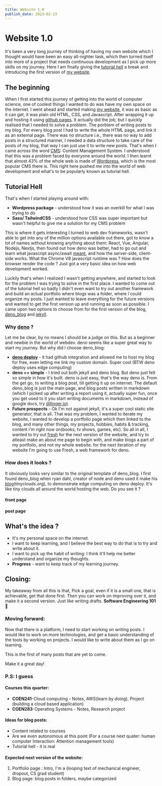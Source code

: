 ```yaml
---
title: Website 1.0
publish_date: 2023-02-23
---
```


<!--second post --->
# Website 1.0
It's been a very long journey of thinking of having my own website which I thought would have been an easy all-nighter task, which then turned itself into more of a project that needs continuous development as I pick up more skills on my journey.
Here I am finally giving the [tutorial hell](https://www.wbscodingschool.com/blog/what-is-tutorial-hell-how-to-get-out/) a break and introducing the first version of [my website](https://rahul.page/).

## The beginning
When I first started this journey of getting into the world of computer science, one of coolest things I wanted to do was have my own space on the internet. 
I went ahead and started making [my website](https://yalavarthivr.github.io/), it was as basic as it can get, it was plain old HTML, CSS, and Javascript. After wrapping it up and hosting it using [github pages](https://pages.github.com/). It actually did the job, but I quickly realised that I needed to solve a problem. The porblem of writing posts to my blog. For every blog post I had to write the whole HTML page, and link it as an external page. There was no structure i.e., there was no way to add posts in a structured manner, I needed a data structure to take care of the posts of my blog, that way I can just use it to write new posts. That's when I came across the word [CMS](https://en.wikipedia.org/wiki/Content_management_system): Content Management System. I understood that this was a problem faced by everyone around the world. I then learnt that almost 43% of the whole web is made of [Wordpress](https://en.wikipedia.org/wiki/WordPress), which is the most popular CMS there is. 
This right here pushed me into the world of web development and what's to be popularly known as tutorial hell.

## Tutorial Hell
That's when I started playing around with:
- **Wordpress package** - understood how it was an overkill for what I was trying to do
- **Sass/ TailwindCSS** - understood how CSS was super important but wasn't helpful to give me a solution for my CMS problem

This is where it gets interesting I turned to web dev frameworks, wasn't able to get into any of the million options available out there, got to know a lot of names without knowing anything about them: React, Vue, Angular, Nodejs, Nextjs, then found out how deno was better, had to go out and learn what javascript async/await [meant](https://www.youtube.com/watch?v=cCOL7MC4Pl0), and how the server-side, client-side works. What the Chrome V8 javascript runtime was ? How does the browser render the code ? Just got a very basic idea on how web development worked.

Luckily that's when I realized I wasn't getting anywhere, and started to look for the problem I was trying to solve in the first place. I wanted to come out of the tutorial hell so badly I didn't even want to try out another framework and build an actual portfolio where blogs was a folder, where I could organize my posts. I just wanted to leave everything for the future versions and wanted to get the first version up and running as soon as possible. I came upon two options to choose from for the first version of the blog, [deno_blog](https://deno.land/x/blog@0.5.0) and [jekyll](https://jekyllrb.com/). 

### Why [deno](https://deno.land/) ?
Let me be clear, by no means I should be a judge on this. But as a beginner and newbie in the world of webdev. deno seems like a super great way to start my journey. But why did I choose deno_blog:
- [**deno deploy**](https://deno.com/deploy) - it had github integration and allowed me to host my blog for free, even letting me link my custom domain. Super cool (BTW deno deploy uses edge computing)
- **deno == simple** - I tried out both jekyll and deno blog. But deno just felt so simple in how it's built. deno is just easy, that's the way deno is. From the get go, to writing a blog post, till getting it up on internet. The default deno_blog is just the main page, and blog posts written in markdown (which I picked up after writing a report using it, actually super fun, once you get used to it you start writing documents in markdown, instead of google docs, try [dillinger.io](https://dillinger.io/)).
- **Future prospects** - Ok I'm not against jekyll, it's a super cool static site generator, that is all. That was my problem, I wanted to iterate my website, I wanted to develop a portfolio page which then linked to the blog, and many other things, my projects, hobbies, habits & tracking, content i'm right now on(books, tv shows, games, etc). So all in all, I wanted to try out [fresh](https://fresh.deno.dev/) for the next version of the website, and try to atleast make an about me page to begin with, and make blogs a part of my portfolio, and not my whole website. for the next iteration of my website I'm going to use Fresh, a web framework for deno.

### How does it looks ? 
It obviously looks very similar to the original template of deno_blog. I first found deno_blog when ryan dahl, creator of node and deno used it make his [blog](https://tinyclouds.org/)(tinyclouds.org), to demonstrate edge computing on deno deploy. It's like tiny clouds all around the world hosting the web. Do you see it ? 
<!--In chrome - add front page to readme too-->
#### front page

#### post page

## What's the idea ?
- It's my personal space on the internet. 
- I want to keep learning, and I believe the best way to do that is to try and write about it. 
- I want to pick up the habit of writing: I think it'll help me better understand and organize my thoughts. 
- **Progress** - want to keep track of my learning journey.

## Closing:

My takeaway from all this is that, 
Pick a goal, even if it is a small one, that is achievable, get that done first. Then you can work on improving over it, and make it a second version. Just like writing drafts. **Software Engineering 101** 🤪

### Moving forward:
Now that there is a platform, I need to start working on writing posts. I would like to work on more technologies, and get a basic understanding of the tools by working on projects. I would like to write about them as I go on learning.

This is the first of many posts that are yet to come.

Make it a great day!

### P.S: I guess

#### Courses this quarter:
- **COEN241**-Cloud computing - Notes, AWS(learn by doing), Project (building a cloud based application)
- **COEN283**-Operating Systems - Notes, Research project

#### Ideas for blog posts:
- Content related to courses
- Are we even autonomous at this point (For a course next quater: human computer Interaction: Attention management tools)
- Tutorial hell - it is real

#### Expected next version of the website:
1. Portfolio page : Intro, I'm a (looping text of mechanical engineer, dropout, CS grad student)
2. Blog page: blog posts in folders, maybe categorized
